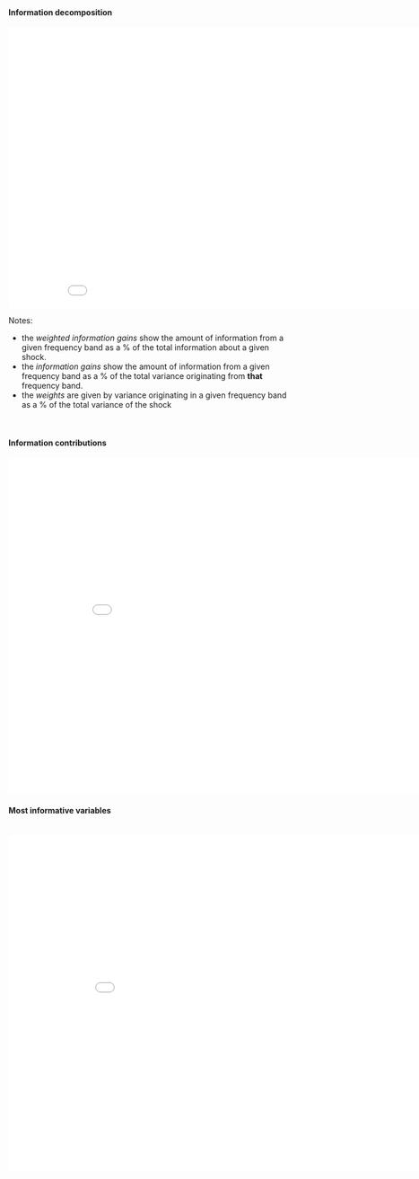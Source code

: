 <br/>

#### Information decomposition

<iframe width=900, height=500 frameBorder=0 src="img/Uribe_FD.html"></iframe>

Notes:

* the _weighted information gains_ show the amount of information from a given frequency band as a $\%$ of the total information about a given shock.
* the _information gains_ show the amount of information from a given frequency band as a $\%$ of the total variance originating from **that** frequency band.
* the _weights_ are given by variance originating in a given frequency band as a $\%$ of the total variance of the shock

<br/>

#### Information contributions

<iframe width=900, height=600 frameBorder=0 src="img/Uribe_ID.html"></iframe>


#### Most informative variables
<br/>
<iframe width=910, height=600 frameBorder=0 src="img/Uribe_ID_by_shock.html"></iframe>